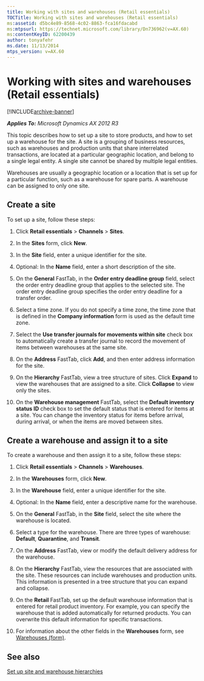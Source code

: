 ```yaml
---
title: Working with sites and warehouses (Retail essentials)
TOCTitle: Working with sites and warehouses (Retail essentials)
ms:assetid: d5bc4e89-8568-4c02-8863-fca16fdacabd
ms:mtpsurl: https://technet.microsoft.com/library/Dn736962(v=AX.60)
ms:contentKeyID: 62200439
author: tonyafehr
ms.date: 11/13/2014
mtps_version: v=AX.60
---
```


# Working with sites and warehouses (Retail essentials) 


[!INCLUDE[archive-banner](includes/archive-banner.md)]


_**Applies To:** Microsoft Dynamics AX 2012 R3_

This topic describes how to set up a site to store products, and how to set up a warehouse for the site. A site is a grouping of business resources, such as warehouses and production units that share interrelated transactions, are located at a particular geographic location, and belong to a single legal entity. A single site cannot be shared by multiple legal entities.

Warehouses are usually a geographic location or a location that is set up for a particular function, such as a warehouse for spare parts. A warehouse can be assigned to only one site.

## Create a site

To set up a site, follow these steps:

1.  Click **Retail essentials** \> **Channels** \> **Sites**.

2.  In the **Sites** form, click **New**.

3.  In the **Site** field, enter a unique identifier for the site.

4.  Optional: In the **Name** field, enter a short description of the site.

5.  On the **General** FastTab, in the **Order entry deadline group** field, select the order entry deadline group that applies to the selected site. The order entry deadline group specifies the order entry deadline for a transfer order.

6.  Select a time zone. If you do not specify a time zone, the time zone that is defined in the **Company information** form is used as the default time zone.

7.  Select the **Use transfer journals for movements within site** check box to automatically create a transfer journal to record the movement of items between warehouses at the same site.

8.  On the **Address** FastTab, click **Add**, and then enter address information for the site.

9.  On the **Hierarchy** FastTab, view a tree structure of sites. Click **Expand** to view the warehouses that are assigned to a site. Click **Collapse** to view only the sites.

10. On the **Warehouse management** FastTab, select the **Default inventory status ID** check box to set the default status that is entered for items at a site. You can change the inventory status for items before arrival, during arrival, or when the items are moved between sites.

## Create a warehouse and assign it to a site

To create a warehouse and then assign it to a site, follow these steps:

1.  Click **Retail essentials** \> **Channels** \> **Warehouses**.

2.  In the **Warehouses** form, click **New**.

3.  In the **Warehouse** field, enter a unique identifier for the site.

4.  Optional: In the **Name** field, enter a descriptive name for the warehouse.

5.  On the **General** FastTab, in the **Site** field, select the site where the warehouse is located.

6.  Select a type for the warehouse. There are three types of warehouse: **Default**, **Quarantine**, and **Transit**.

7.  On the **Address** FastTab, view or modify the default delivery address for the warehouse.

8.  On the **Hierarchy** FastTab, view the resources that are associated with the site. These resources can include warehouses and production units. This information is presented in a tree structure that you can expand and collapse.

9.  On the **Retail** FastTab, set up the default warehouse information that is entered for retail product inventory. For example, you can specify the warehouse that is added automatically for returned products. You can overwrite this default information for specific transactions.

10. For information about the other fields in the **Warehouses** form, see [Warehouses (form)](https://technet.microsoft.com/library/aa620570\(v=ax.60\)).

## See also

[Set up site and warehouse hierarchies](set-up-site-and-warehouse-hierarchies.md)

  


